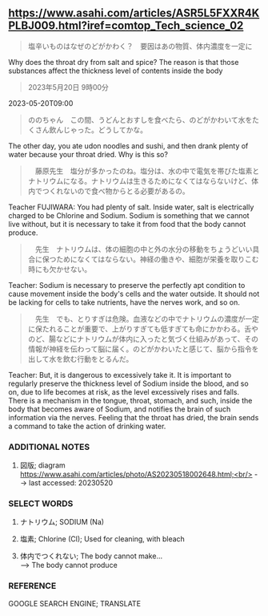 ## https://www.asahi.com/articles/ASR5L5FXXR4KPLBJ009.html?iref=comtop_Tech_science_02

> 塩辛いものはなぜのどがかわく？　要因はあの物質、体内濃度を一定に

Why does the throat dry from salt and spice? The reason is that those substances affect the thickness level of contents inside the body

> 2023年5月20日 9時00分

2023-05-20T09:00

> ののちゃん　この間、うどんとおすしを食べたら、のどがかわいて水をたくさん飲んじゃった。どうしてかな。

The other day, you ate udon noodles and sushi, and then drank plenty of water because your throat dried. Why is this so?

>　藤原先生　塩分が多かったのね。塩分は、水の中で電気を帯びた塩素とナトリウムになる。ナトリウムは生きるためになくてはならないけど、体内でつくれないので食べ物からとる必要があるの。

Teacher FUJIWARA: You had plenty of salt. Inside water, salt is electrically charged to be Chlorine and Sodium. Sodium is something that we cannot live without, but it is necessary to take it from food that the body cannot produce.

>　先生　ナトリウムは、体の細胞の中と外の水分の移動をちょうどいい具合に保つためになくてはならない。神経の働きや、細胞が栄養を取りこむ時にも欠かせない。

Teacher: Sodium is necessary to preserve the perfectly apt condition to cause movement inside the body's cells and the water outside. It should not be lacking for cells to take nutrients, have the nerves work, and so on.

>　先生　でも、とりすぎは危険。血液などの中でナトリウムの濃度が一定に保たれることが重要で、上がりすぎても低すぎても命にかかわる。舌やのど、腸などにナトリウムが体内に入ったと気づく仕組みがあって、その情報が神経を伝わって脳に届く。のどがかわいたと感じて、脳から指令を出して水を飲む行動をとるんだ。

Teacher: But, it is dangerous to excessively take it. It is important to regularly preserve the thickness level of Sodium inside the blood, and so on, due to life becomes at risk, as the level excessively rises and falls. There is a mechanism in the tongue, throat, stomach, and such, inside the body that becomes aware of Sodium, and notifies the brain of such information via the nerves. Feeling that the throat has dried, the brain sends a command to take the action of drinking water.

### ADDITIONAL NOTES

1) 図版; diagram<br/>
https://www.asahi.com/articles/photo/AS20230518002648.html;<br/> 
--> last accessed: 20230520

### SELECT WORDS

1) ナトリウム; SODIUM (Na)

2) 塩素; Chlorine (Cl); Used for cleaning, with bleach

3) 体内でつくれない; The body cannot make...<br/> 
--> The body cannot produce

### REFERENCE

GOOGLE SEARCH ENGINE; TRANSLATE
